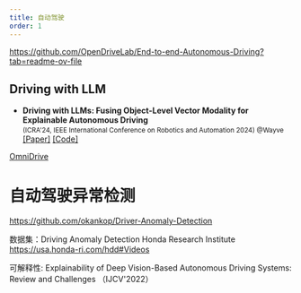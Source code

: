 ```yaml
---
title: 自动驾驶
order: 1
---
```

<!-- markdownlint-disable MD033 -->
https://github.com/OpenDriveLab/End-to-end-Autonomous-Driving?tab=readme-ov-file

## Driving with LLM

- **Driving with LLMs: Fusing Object-Level Vector Modality for Explainable Autonomous Driving**  <br>
  <small> (ICRA'24, IEEE International Conference on Robotics and Automation 2024) @Wayve </small>  
  [[Paper]](https://arxiv.org/abs/2312.12345)  [[Code]](https://github.com/wayveai/Driving-with-LLMs)

[OmniDrive](https://github.com/NVlabs/OmniDrive)


# 自动驾驶异常检测

<https://github.com/okankop/Driver-Anomaly-Detection>

数据集：Driving Anomaly Detection Honda Research Institute
<https://usa.honda-ri.com/hdd#Videos>

可解释性: Explainability of Deep Vision-Based Autonomous Driving Systems:
Review and Challenges （IJCV'2022）